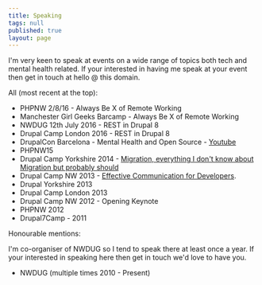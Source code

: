 ```yaml
---
title: Speaking
tags: null
published: true
layout: page
---
```

I'm very keen to speak at events on a wide range of topics both tech and mental health related. If your interested in having me speak at your event then get in touch at hello @ this domain.

All (most recent at the top):

* PHPNW 2/8/16 - Always Be X of Remote Working
* Manchester Girl Geeks Barcamp - Always Be X of Remote Working
* NWDUG 12th July 2016 - REST in Drupal 8
* Drupal Camp London 2016 - REST in Drupal 8
* DrupalCon Barcelona - Mental Health and Open Source - [Youtube](https://youtu.be/TdEVaOjL20s?t=2925)
* PHPNW15
* Drupal Camp Yorkshire 2014 - [Migration, everything I don't know about Migration but probably should](https://speakerdeck.com/mikebell/migration-everything-i-dont-know-about-migration-but-probably-should)
* Drupal Camp NW 2013 - [Effective Communication for Developers](https://speakerdeck.com/mikebell/effective-communication-for-developers).
* Drupal Yorkshire 2013
* Drupal Camp London 2013
* Drupal Camp NW 2012 - Opening Keynote
* PHPNW 2012
* Drupal7Camp - 2011

Honourable mentions:

I'm co-organiser of NWDUG so I tend to speak there at least once a year. If your interested in speaking here then get in touch we'd love to have you.

* NWDUG (multiple times 2010 - Present)
